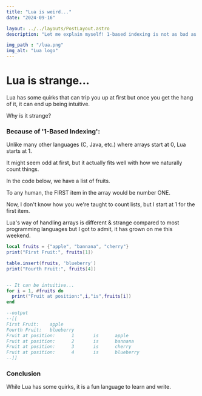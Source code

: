 ```yaml
---
title: "Lua is weird..."
date: "2024-09-16"

layout: ../../layouts/PostLayout.astro
description: "Let me explain myself! 1-based indexing is not as bad as you think."

img_path : "/lua.png"
img_alt: "Lua logo"
---
```


# Lua is strange...
Lua has some quirks that can trip you up at first but once you get the hang of it, it can end up being intuitive.

Why is it strange?

### Because of '1-Based Indexing': 
Unlike many other languages (C, Java, etc.) where arrays start at 0, Lua starts at 1. 

It might seem odd at first, but it actually fits well with how we naturally count things.

In the code below, we have a list of fruits.

To any human, the FIRST item in the array would be number ONE.

Now, I don't know how you we're taught to count lists, but I start at 1 for the first item.

Lua's way of handling arrays is different & strange compared to most programming languages but I got to admit, it has grown on me this weekend.

```lua
local fruits = {"apple", "bannana", "cherry"}
print("First Fruit:", fruits[1])

table.insert(fruits, 'blueberry')
print("Fourth Fruit:", fruits[4])


-- It can be intuitive...
for i = 1, #fruits do
  print("Fruit at position:",i,"is",fruits[i])
end

--output
--[[
First Fruit:    apple
Fourth Fruit:   blueberry
Fruit at position:      1       is      apple
Fruit at position:      2       is      bannana
Fruit at position:      3       is      cherry
Fruit at position:      4       is      blueberry
--]]
```

### Conclusion

While Lua has some quirks, it is a fun language to learn and write. 
